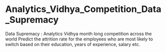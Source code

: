 # Analytics_Vidhya_Competition_Data_Supremacy
Data Supremacy : Analytics Vidhya month long competition across the world 
Predict the attrition rate for the employees who are most likely to switch based on their education, years of experience, salary etc.
